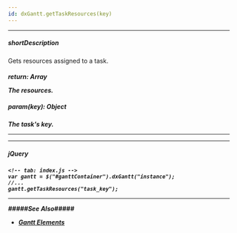 ```yaml
---
id: dxGantt.getTaskResources(key)
---
```

---
##### shortDescription
Gets resources assigned to a task.

##### return: Array<Object>
The resources.

##### param(key): Object
The task's key.

---

---

##### jQuery

    <!-- tab: index.js -->
    var gantt = $("#ganttContainer").dxGantt("instance");
    //...
    gantt.getTaskResources("task_key");

---

#####See Also#####
- [Gantt Elements](/Documentation/Guide/UI_Components/Gantt/Gantt_Elements/)